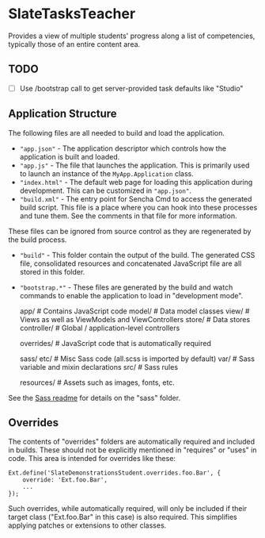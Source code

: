 # SlateTasksTeacher

Provides a view of multiple students' progress along a list of competencies, typically those of an entire content area.

## TODO

- [ ] Use /bootstrap call to get server-provided task defaults like "Studio"

## Application Structure

The following files are all needed to build and load the application.

- `"app.json"` - The application descriptor which controls how the application is
   built and loaded.
- `"app.js"` - The file that launches the application. This is primarily used to
   launch an instance of the `MyApp.Application` class.
- `"index.html"` - The default web page for loading this application during
   development. This can be customized in `"app.json"`.
- `"build.xml"` - The entry point for Sencha Cmd to access the generated build
   script. This file is a place where you can hook into these processes and tune
   them. See the comments in that file for more information.

These files can be ignored from source control as they are regenerated by the build
process.

- `"build"` - This folder contain the output of the build. The generated CSS file,
   consolidated resources and concatenated JavaScript file are all stored in this
   folder.
- `"bootstrap.*"` - These files are generated by the build and watch commands to
   enable the application to load in "development mode".

    app/                # Contains JavaScript code
        model/          # Data model classes
        view/           # Views as well as ViewModels and ViewControllers
        store/          # Data stores
        controller/     # Global / application-level controllers

    overrides/          # JavaScript code that is automatically required

    sass/
        etc/            # Misc Sass code (all.scss is imported by default)
        var/            # Sass variable and mixin declarations
        src/            # Sass rules

    resources/          # Assets such as images, fonts, etc.

See the [Sass readme](sass/Readme.md) for details on the "sass" folder.

## Overrides

The contents of "overrides" folders are automatically required and included in
builds. These should not be explicitly mentioned in "requires" or "uses" in code.
This area is intended for overrides like these:

    Ext.define('SlateDemonstrationsStudent.overrides.foo.Bar', {
        override: 'Ext.foo.Bar',
        ...
    });

Such overrides, while automatically required, will only be included if their target
class ("Ext.foo.Bar" in this case) is also required. This simplifies applying
patches or extensions to other classes.
